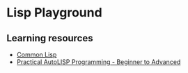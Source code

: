 # Lisp Playground

## Learning resources

* [Common Lisp](https://lisp-lang.org/learn/first-steps)
* [Practical AutoLISP Programming - Beginner to Advanced](https://www.udemy.com/course/practical-autolisp-programming-beginner-to-advanced/learn/lecture/10401224)
